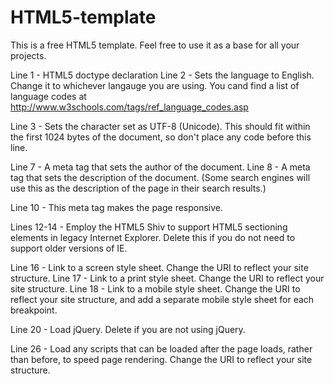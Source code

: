 # HTML5-template

This is a free HTML5 template. Feel free to use it as a base for all your projects.

Line 1 -  HTML5 doctype declaration
Line 2 -  Sets the language to English. Change it to whichever langauge you are using. You cand find a list of language codes
          at http://www.w3schools.com/tags/ref_language_codes.asp

Line 3 -  Sets the character set as UTF-8 (Unicode). This should fit within the first 1024 bytes of the document, so don't
          place any code before this line.

Line 7 -  A meta tag that sets the author of the document.
Line 8 -  A meta tag that sets the description of the document. (Some search engines will use this as the description of the
          page in their search results.)

Line 10 - This meta tag makes the page responsive.

Lines 12-14 -
          Employ the HTML5 Shiv to support HTML5 sectioning elements in legacy Internet Explorer. Delete this if you do
          not need to support older versions of IE.

Line 16 - Link to a screen style sheet. Change the URI to reflect your site structure.
Line 17 - Link to a print style sheet. Change the URI to reflect your site structure.
Line 18 - Link to a mobile style sheet. Change the URI to reflect your site structure, and add a separate mobile style
          sheet for each breakpoint.

Line 20 - Load jQuery. Delete if you are not using jQuery.

Line 26 - Load any scripts that can be loaded after the page loads, rather than before, to speed page rendering. Change
          the URI to reflect your site structure.
